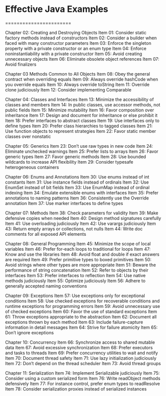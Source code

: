 # Effective Java Examples
=======================

Chapter 02: Creating and Destroying Objects
	Item 01: Consider static factory methods instead of constructors
	Item 02: Consider a builder when faced with many constructor parameters
	Item 03: Enforce the singleton property with a private constructor or an enum type
	Item 04: Enforce noninstantiability with a private constructor
	Item 05: Avoid creating unnecessary objects
	Item 06: Eliminate obsolete object references
	Item 07: Avoid finalizers

Chapter 03 Methods Common to All Objects
	Item 08: Obey the general contract when overriding  equals
	Item 09: Always override  hashCode  when you override equals
	Item 10: Always override  toString
	Item 11: Override  clone judiciously
	Item 12: Consider implementing Comparable

Chapter 04: Classes and Interfaces
	Item 13: Minimize the accessibility of classes and members
	Item 14: In public classes, use accessor methods, not public fields
	Item 15: Minimize mutability
	Item 16: Favor composition over inheritance
	Item 17: Design and document for inheritance or else prohibit it
	Item 18: Prefer interfaces to abstract classes
	Item 19: Use interfaces only to define types
	Item 20: Prefer class hierarchies to tagged classes
	Item 21: Use function objects to represent strategies
	Item 22: Favor static member classes over nonstatic

Chapter 05: Generics
	Item 23: Don’t use raw types in new code
	Item 24: Eliminate unchecked warnings
	Item 25: Prefer lists to arrays
	Item 26: Favor generic types
	Item 27: Favor generic methods
	Item 28: Use bounded wildcards to increase API flexibility
	Item 29: Consider typesafe heterogeneous containers

Chapter 06: Enums and Annotations
	Item 30: Use enums instead of  int  constants
	Item 31: Use instance fields instead of ordinals
	Item 32: Use  EnumSet instead of bit fields
	Item 33: Use  EnumMap instead of ordinal indexing
	Item 34: Emulate extensible enums with interfaces
	Item 35: Prefer annotations to naming patterns
	Item 36: Consistently use the  Override annotation
	Item 37: Use marker interfaces to define types

Chapter 07: Methods
	Item 38: Check parameters for validity
	Item 39: Make defensive copies when needed
	Item 40: Design method signatures carefully
	Item 41: Use overloading judiciously
	Item 42: Use varargs judiciously
	Item 43: Return empty arrays or collections, not nulls
	Item 44: Write doc comments for all exposed API elements

Chapter 08: General Programming
	Item 45: Minimize the scope of local variables
	Item 46: Prefer for-each loops to traditional for loops
	Item 47: Know and use the libraries
	Item 48: Avoid float and double if exact answers are required
	Item 49: Prefer primitive types to boxed primitives
	Item 50: Avoid strings where other types are more appropriate
	Item 51: Beware the performance of string concatenation
	Item 52: Refer to objects by their interfaces
	Item 53: Prefer interfaces to reflection
	Item 54: Use native methods judiciously
	Item 55: Optimize judiciously
	Item 56: Adhere to generally accepted naming conventions

Chapter 09: Exceptions
	Item 57: Use exceptions only for exceptional conditions
	Item 58: Use checked exceptions for recoverable conditions and runtime exceptions for programming errors
	Item 59: Avoid unnecessary use of checked exceptions
	Item 60: Favor the use of standard exceptions
	Item 61: Throw exceptions appropriate to the abstraction
	Item 62: Document all exceptions thrown by each method
	Item 63: Include failure-capture information in detail messages
	Item 64: Strive for failure atomicity
	Item 65: Don’t ignore exceptions

Chapter 10: Concurrency
	Item 66: Synchronize access to shared mutable data
	Item 67: Avoid excessive synchronization
	Item 68: Prefer executors and tasks to threads
	Item 69: Prefer concurrency utilities to wait and notify
	Item 70: Document thread safety
	Item 71: Use lazy initialization judiciously
	Item 72: Don’t depend on the thread scheduler
	Item 73: Avoid thread groups

Chapter 11: Serialization
	Item 74: Implement Serializable judiciously
	Item 75: Consider using a custom serialized form
	Item 76: Write readObject methods defensively
	Item 77: For instance control, prefer enum types to readResolve
	Item 78: Consider serialization proxies instead of serialized instances
